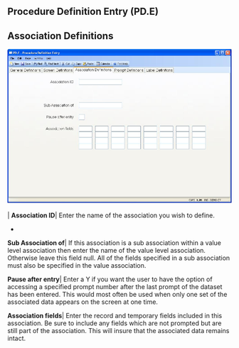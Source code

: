 ## Procedure Definition Entry (PD.E)
<PageHeader />

## Association Definitions

![](./PD-E-3.jpg)

| **Association ID**|  Enter the name of the association you wish to define.

-  
**Sub Association of**|  If this association is a sub association within a
value level association then enter the name of the value level association.
Otherwise leave this field null. All of the fields specified in a sub
association must also be specified in the value association.

**Pause after entry**|  Enter a Y if you want the user to have the option of
accessing a specified prompt number after the last prompt of the dataset has
been entered. This would most often be used when only one set of the
associated data appears on the screen at one time.

**Association fields**|  Enter the record and temporary fields included in
this association. Be sure to include any fields which are not prompted but are
still part of the association. This will insure that the associated data
remains intact.


<badge text= "Version 8.10.57 " vertical="middle" />

<PageFooter />
